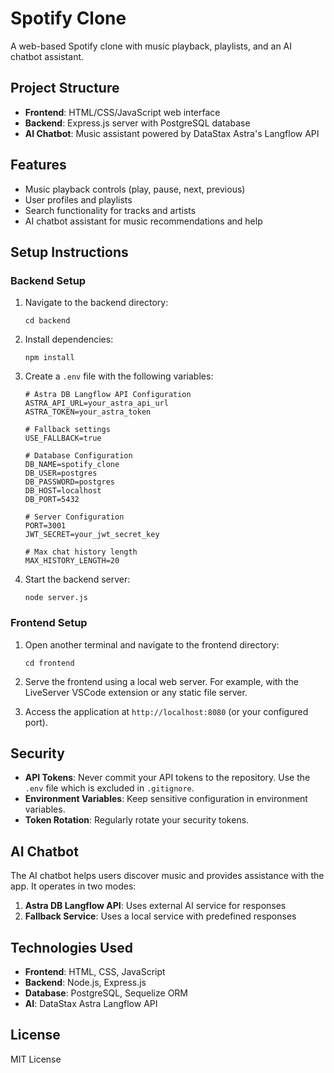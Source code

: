 # Spotify Clone

A web-based Spotify clone with music playback, playlists, and an AI chatbot assistant.

## Project Structure

- **Frontend**: HTML/CSS/JavaScript web interface
- **Backend**: Express.js server with PostgreSQL database
- **AI Chatbot**: Music assistant powered by DataStax Astra's Langflow API

## Features

- Music playback controls (play, pause, next, previous)
- User profiles and playlists
- Search functionality for tracks and artists
- AI chatbot assistant for music recommendations and help

## Setup Instructions

### Backend Setup

1. Navigate to the backend directory:
   ```
   cd backend
   ```

2. Install dependencies:
   ```
   npm install
   ```

3. Create a `.env` file with the following variables:
   ```
   # Astra DB Langflow API Configuration
   ASTRA_API_URL=your_astra_api_url
   ASTRA_TOKEN=your_astra_token
   
   # Fallback settings
   USE_FALLBACK=true
   
   # Database Configuration
   DB_NAME=spotify_clone
   DB_USER=postgres
   DB_PASSWORD=postgres
   DB_HOST=localhost
   DB_PORT=5432
   
   # Server Configuration
   PORT=3001
   JWT_SECRET=your_jwt_secret_key
   
   # Max chat history length
   MAX_HISTORY_LENGTH=20
   ```

4. Start the backend server:
   ```
   node server.js
   ```

### Frontend Setup

1. Open another terminal and navigate to the frontend directory:
   ```
   cd frontend
   ```

2. Serve the frontend using a local web server. For example, with the LiveServer VSCode extension or any static file server.

3. Access the application at `http://localhost:8080` (or your configured port).

## Security

- **API Tokens**: Never commit your API tokens to the repository. Use the `.env` file which is excluded in `.gitignore`.
- **Environment Variables**: Keep sensitive configuration in environment variables.
- **Token Rotation**: Regularly rotate your security tokens.

## AI Chatbot

The AI chatbot helps users discover music and provides assistance with the app. It operates in two modes:

1. **Astra DB Langflow API**: Uses external AI service for responses
2. **Fallback Service**: Uses a local service with predefined responses

## Technologies Used

- **Frontend**: HTML, CSS, JavaScript
- **Backend**: Node.js, Express.js
- **Database**: PostgreSQL, Sequelize ORM
- **AI**: DataStax Astra Langflow API

## License

MIT License 